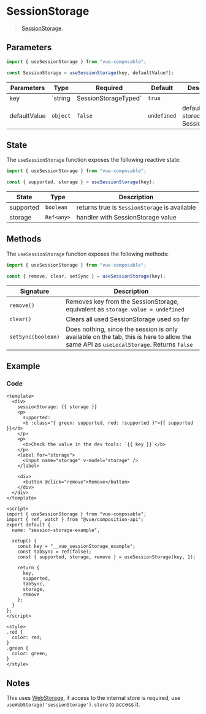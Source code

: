 # SessionStorage

> [SessionStorage](https://developer.mozilla.org/en-US/docs/Web/API/Window/sessionStorage).

## Parameters

```js
import { useSessionStorage } from "vue-composable";

const SessionStorage = useSessionStorage(key, defaultValue?);
```

| Parameters   | Type                            | Required | Default     | Description                                      |
| ------------ | ------------------------------- | -------- | ----------- | ------------------------------------------------ |
| key          | `string|SessionStorageTyped<T>` | `true`   |             | Key that will be used to store in SessionStorage |
| defaultValue | `object`                        | `false`  | `undefined` | default value stored in the SessionStorage       |

## State

The `useSessionStorage` function exposes the following reactive state:

```js
import { useSessionStorage } from "vue-composable";

const { supported, storage } = useSessionStorage(key);
```

| State     | Type       | Description                                   |
| --------- | ---------- | --------------------------------------------- |
| supported | `boolean`  | returns true is `SessionStorage` is available |
| storage   | `Ref<any>` | handler with SessionStorage value             |

## Methods

The `useSessionStorage` function exposes the following methods:

```js
import { useSessionStorage } from "vue-composable";

const { remove, clear, setSync } = useSessionStorage(key);
```

| Signature          | Description                                                                                                                            |
| ------------------ | -------------------------------------------------------------------------------------------------------------------------------------- |
| `remove()`         | Removes key from the SessionStorage, equivalent as `storage.value = undefined`                                                         |
| `clear()`          | Clears all used SessionStorage used so far                                                                                             |
| `setSync(boolean)` | Does nothing, since the session is only available on the tab, this is here to allow the same API as `useLocalStorage`. Returns `false` |

## Example

<ClientOnly>
<Session-storage-example/>
</ClientOnly>

### Code

```vue
<template>
  <div>
    sessionStorage: {{ storage }}
    <p>
      supported:
      <b :class="{ green: supported, red: !supported }">{{ supported }}</b>
    </p>
    <p>
      <b>Check the value in the dev tools: `{{ key }}`</b>
    </p>
    <label for="storage">
      <input name="storage" v-model="storage" />
    </label>

    <div>
      <button @click="remove">Remove</button>
    </div>
  </div>
</template>

<script>
import { useSessionStorage } from "vue-composable";
import { ref, watch } from "@vue/composition-api";
export default {
  name: "session-storage-example",

  setup() {
    const key = "__vue_sessionStorage_example";
    const tabSync = ref(false);
    const { supported, storage, remove } = useSessionStorage(key, 1);

    return {
      key,
      supported,
      tabSync,
      storage,
      remove
    };
  }
};
</script>

<style>
.red {
  color: red;
}
.green {
  color: green;
}
</style>
```

## Notes

This uses [WebStorage](./webStorage.md), if access to the internal store is required, use `useWebStorage('sessionStorage').store` to access it.
